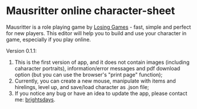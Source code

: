 # Mausritter online character-sheet

Mausritter is a role playing game by [Losing Games](https://losing.games/) - fast, simple and perfect for new players.
This editor will help you to build and use your character in game, especially if you play online.

Version 0.1.1:

1. This is the first version of app, and it does not contain images (including caharacter portraits), information/error messages and pdf download option (but you can use the browser's "print page" function);
2. Currently, you can create a new mouse, manipulate with items and hirelings, level up, and save/load character as .json file;
3. If you notice any bug or have an idea to update the app, please contact me: [brightsdays](https://brightsdays.github.io/contacts).
